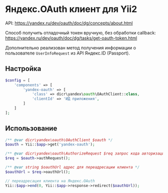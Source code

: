 # Яндекс.OAuth клиент для Yii2

API: https://yandex.ru/dev/oauth/doc/dg/concepts/about.html

Способ получить отладочный токен вручную, без обработки callback:
https://yandex.ru/dev/oauth/doc/dg/tasks/get-oauth-token.html

Дополнительно реализован метод получения информации о пользователе `UserInfoRequest` из API Яндекс.ID (Passport).

## Настройка

```php
$config = [
    'components' => [
        'yandex-oauth' => [
            'class' => dicr\yandex\oauth\OAuthClient::class,
            'clientId' => 'ИД приложения',
        ]
    ]
];
```

## Использование

```php
/** @var dicr\yandex\oauth\OAuthClient $oauth */
$oauth = Yii::$app->get('yandex-oauth'); 

/** @var dicr\yandex\oauth\AuthorizeRequest $req запрос кода авторизации */
$req = $oauth->authRequest();

/** @var string $oauthUrl адрес для переадресации клиента */
$oauthUrl = $req->oauthUrl();

// переадресация клиента на Яндекс.OAuth
Yii::$app->end(0, Yii::$app->response->redirect($oauthUrl));
```

